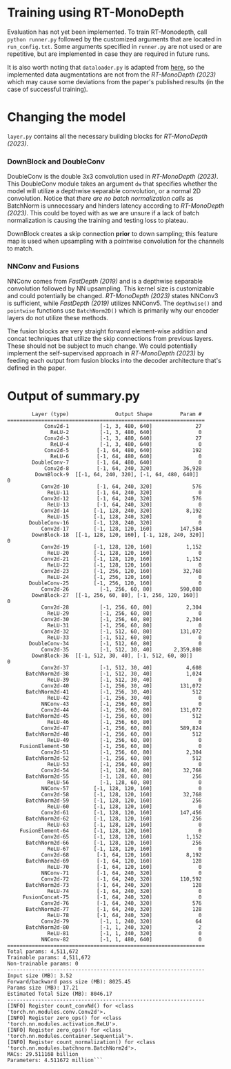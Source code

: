 # Training using RT-MonoDepth

Evaluation has not yet been implemented. To train RT-Monodepth, call ```python runner.py``` followed by the customized arguments that are located in ```run_config.txt```. Some arguments specified in ```runner.py``` are not used or are repetitive, but are implemented in case they are required in future runs.

It is also worth noting that ```dataloader.py``` is adapted from [here](https://github.com/ShuweiShao/NDDepth/blob/main/Estimation/nddepth/dataloaders/dataloader.py), so the implemented data augmentations are not from the *RT-MonoDepth (2023)* which may cause some deviations from the paper's published results (in the case of successful training).

# Changing the model
```layer.py``` contains all the necessary building blocks for *RT-MonoDepth (2023)*.

### DownBlock and DoubleConv

DoubleConv is the double 3x3 convolution used in *RT-MonoDepth (2023)*. This DoubleConv module takes an argument ```dw``` that specifies whether the model will utilize a depthwise separable convolution, or a normal 2D convolution. Notice that *there are no batch normalization calls* as BatchNorm is unnecessary and hinders latency according to *RT-MonoDepth (2023)*. This could be toyed with as we are unsure if a lack of batch normalization is causing the training and testing loss to plateau.

DownBlock creates a skip connection **prior** to down sampling; this feature map is used when upsampling with a pointwise convolution for the channels to match.

### NNConv and Fusions

NNConv comes from *FastDepth (2019)* and is a depthwise separable convolution followed by NN upsampling. This kernel size is customizable and could potentially be changed. *RT-MonoDepth (2023)* states NNConv3 is sufficient, while *FastDepth (2019)* utilizes NNConv5. The ```depthwise()``` and ```pointwise``` functions use ```BatchNorm2D()``` which is primarily why our encoder layers do not utilize these methods.

The fusion blocks are very straight forward element-wise addition and concat techniques that utilize the skip connections from previous layers. These should not be subject to much change. We could potentially implement the self-supervised approach in *RT-MonoDepth (2023)* by feeding each output from fusion blocks into the decoder architecture that's defined in the paper. 

# Output of summary.py

```----------------------------------------------------------------
        Layer (type)               Output Shape         Param #
================================================================
            Conv2d-1          [-1, 3, 480, 640]              27
              ReLU-2          [-1, 3, 480, 640]               0
            Conv2d-3          [-1, 3, 480, 640]              27
              ReLU-4          [-1, 3, 480, 640]               0
            Conv2d-5         [-1, 64, 480, 640]             192
              ReLU-6         [-1, 64, 480, 640]               0
        DoubleConv-7         [-1, 64, 480, 640]               0
            Conv2d-8         [-1, 64, 240, 320]          36,928
         DownBlock-9  [[-1, 64, 240, 320], [-1, 64, 480, 640]]               0
           Conv2d-10         [-1, 64, 240, 320]             576
             ReLU-11         [-1, 64, 240, 320]               0
           Conv2d-12         [-1, 64, 240, 320]             576
             ReLU-13         [-1, 64, 240, 320]               0
           Conv2d-14        [-1, 128, 240, 320]           8,192
             ReLU-15        [-1, 128, 240, 320]               0
       DoubleConv-16        [-1, 128, 240, 320]               0
           Conv2d-17        [-1, 128, 120, 160]         147,584
        DownBlock-18  [[-1, 128, 120, 160], [-1, 128, 240, 320]]               0
           Conv2d-19        [-1, 128, 120, 160]           1,152
             ReLU-20        [-1, 128, 120, 160]               0
           Conv2d-21        [-1, 128, 120, 160]           1,152
             ReLU-22        [-1, 128, 120, 160]               0
           Conv2d-23        [-1, 256, 120, 160]          32,768
             ReLU-24        [-1, 256, 120, 160]               0
       DoubleConv-25        [-1, 256, 120, 160]               0
           Conv2d-26          [-1, 256, 60, 80]         590,080
        DownBlock-27  [[-1, 256, 60, 80], [-1, 256, 120, 160]]               0
           Conv2d-28          [-1, 256, 60, 80]           2,304
             ReLU-29          [-1, 256, 60, 80]               0
           Conv2d-30          [-1, 256, 60, 80]           2,304
             ReLU-31          [-1, 256, 60, 80]               0
           Conv2d-32          [-1, 512, 60, 80]         131,072
             ReLU-33          [-1, 512, 60, 80]               0
       DoubleConv-34          [-1, 512, 60, 80]               0
           Conv2d-35          [-1, 512, 30, 40]       2,359,808
        DownBlock-36  [[-1, 512, 30, 40], [-1, 512, 60, 80]]               0
           Conv2d-37          [-1, 512, 30, 40]           4,608
      BatchNorm2d-38          [-1, 512, 30, 40]           1,024
             ReLU-39          [-1, 512, 30, 40]               0
           Conv2d-40          [-1, 256, 30, 40]         131,072
      BatchNorm2d-41          [-1, 256, 30, 40]             512
             ReLU-42          [-1, 256, 30, 40]               0
           NNConv-43          [-1, 256, 60, 80]               0
           Conv2d-44          [-1, 256, 60, 80]         131,072
      BatchNorm2d-45          [-1, 256, 60, 80]             512
             ReLU-46          [-1, 256, 60, 80]               0
           Conv2d-47          [-1, 256, 60, 80]         589,824
      BatchNorm2d-48          [-1, 256, 60, 80]             512
             ReLU-49          [-1, 256, 60, 80]               0
    FusionElement-50          [-1, 256, 60, 80]               0
           Conv2d-51          [-1, 256, 60, 80]           2,304
      BatchNorm2d-52          [-1, 256, 60, 80]             512
             ReLU-53          [-1, 256, 60, 80]               0
           Conv2d-54          [-1, 128, 60, 80]          32,768
      BatchNorm2d-55          [-1, 128, 60, 80]             256
             ReLU-56          [-1, 128, 60, 80]               0
           NNConv-57        [-1, 128, 120, 160]               0
           Conv2d-58        [-1, 128, 120, 160]          32,768
      BatchNorm2d-59        [-1, 128, 120, 160]             256
             ReLU-60        [-1, 128, 120, 160]               0
           Conv2d-61        [-1, 128, 120, 160]         147,456
      BatchNorm2d-62        [-1, 128, 120, 160]             256
             ReLU-63        [-1, 128, 120, 160]               0
    FusionElement-64        [-1, 128, 120, 160]               0
           Conv2d-65        [-1, 128, 120, 160]           1,152
      BatchNorm2d-66        [-1, 128, 120, 160]             256
             ReLU-67        [-1, 128, 120, 160]               0
           Conv2d-68         [-1, 64, 120, 160]           8,192
      BatchNorm2d-69         [-1, 64, 120, 160]             128
             ReLU-70         [-1, 64, 120, 160]               0
           NNConv-71         [-1, 64, 240, 320]               0
           Conv2d-72         [-1, 64, 240, 320]         110,592
      BatchNorm2d-73         [-1, 64, 240, 320]             128
             ReLU-74         [-1, 64, 240, 320]               0
     FusionConcat-75         [-1, 64, 240, 320]               0
           Conv2d-76         [-1, 64, 240, 320]             576
      BatchNorm2d-77         [-1, 64, 240, 320]             128
             ReLU-78         [-1, 64, 240, 320]               0
           Conv2d-79          [-1, 1, 240, 320]              64
      BatchNorm2d-80          [-1, 1, 240, 320]               2
             ReLU-81          [-1, 1, 240, 320]               0
           NNConv-82          [-1, 1, 480, 640]               0
================================================================
Total params: 4,511,672
Trainable params: 4,511,672
Non-trainable params: 0
----------------------------------------------------------------
Input size (MB): 3.52
Forward/backward pass size (MB): 8025.45
Params size (MB): 17.21
Estimated Total Size (MB): 8046.17
----------------------------------------------------------------
[INFO] Register count_convNd() for <class 'torch.nn.modules.conv.Conv2d'>.
[INFO] Register zero_ops() for <class 'torch.nn.modules.activation.ReLU'>.
[INFO] Register zero_ops() for <class 'torch.nn.modules.container.Sequential'>.
[INFO] Register count_normalization() for <class 'torch.nn.modules.batchnorm.BatchNorm2d'>.
MACs: 29.511168 billion
Parameters: 4.511672 million```
